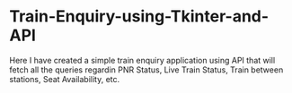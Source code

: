 # Train-Enquiry-using-Tkinter-and-API
Here I have created a simple train enquiry application using API that will fetch all the queries regardin PNR Status, Live Train Status, Train between stations, Seat Availability, etc.
